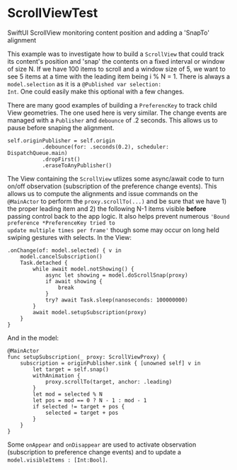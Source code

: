 # ScrollViewTest
SwiftUI ScrollView monitoring content position and adding a 'SnapTo' alignment 

This example was to investigate how to build a <code>ScrollView</code> that 
could track its content's position and 'snap' the contents on a fixed interval
or window of size N.  If we have 100 items to scroll and a window size of 5, we
want to see 5 items at a time with the leading item being i % N = 1.  There is
always a <code>model.selection</code> as it is a 
<code>@Published var selection: Int</code>.  One could easily make this optional
with a few changes.

There are many good examples of building a <code>PreferencKey</code> to track
child View geometries.  The one used here is very similar.  The change events
are managed with a <code>Publisher</code> and <code>debounce</code> of .2 seconds.
This allows us to pause before snaping the alignment.
```
self.originPublisher = self.origin
           .debounce(for: .seconds(0.2), scheduler: DispatchQueue.main)
           .dropFirst()
           .eraseToAnyPublisher()
```
The View containing the <code>ScrollView</code> utlizes some async/await code to turn 
on/off observation (subscription of the preference change events).  This allows us to 
compute the alignments and issue commands on the <code>@MainActor</code> to perform the
<code>proxy.scrollTo(...)</code> and be sure that we have 1) the proper leading item
and 2) the following N-1 items visible **before** passing control back to the 
app logic.  It also helps prevent numerous <code>'Bound preference *PreferenceKey tried 
to update multiple times per frame'</code> though some may occur on long held swiping
gestures with selects.  In the View: 
```
.onChange(of: model.selected) { v in
    model.cancelSubscription()
    Task.detached {
        while await model.notShowing() {
            async let showing = model.doScrollSnap(proxy)
            if await showing {
                break
            }
            try? await Task.sleep(nanoseconds: 100000000)
        }
        await model.setupSubscription(proxy)
    }
}
```

And in the model:
```
@MainActor
func setupSubscription(_ proxy: ScrollViewProxy) {
    subscription = originPublisher.sink { [unowned self] v in
        let target = self.snap()
        withAnimation {
            proxy.scrollTo(target, anchor: .leading)
        }
        let mod = selected % N
        let pos = mod == 0 ? N - 1 : mod - 1
        if selected != target + pos {
            selected = target + pos
        }
    }
}
```

Some <code>onAppear</code> and <code>onDisappear</code> are used to activate 
observation (subscription to preference change events) and to update a 
<code>model.visibleItems : [Int:Bool]</code>.  
